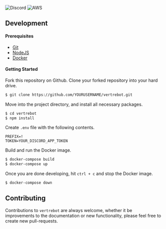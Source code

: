 ![Discord](https://img.shields.io/discord/394066481627004929?color=7289DA&label=DISCORD&logo=discord&style=for-the-badge)
![AWS](https://img.shields.io/badge/DEPLOYED%20TO-AWS-FF9900?style=for-the-badge&logo=amazon-aws)

## Development

#### Prerequisites

- [Git](https://git-scm.com/downloads)
- [NodeJS](https://nodejs.org/en/download/)
- [Docker](https://docs.docker.com/desktop/)

#### Getting Started

Fork this repository on Github. Clone your forked repository into your hard drive.

```sh
$ git clone https://github.com/YOURUSERNAME/vertrebot.git
```

Move into the project directory, and install all necessary packages.

```sh
$ cd vertrebot
$ npm install
```

Create `.env` file with the following contents.

```
PREFIX=!
TOKEN=YOUR_DISCORD_APP_TOKEN
```

Build and run the Docker image.

```sh
$ docker-compose build
$ docker-compose up
```

Once you are done developing, hit `ctrl + c` and stop the Docker image.

```sh
$ docker-compose down
```

## Contributing

Contributions to `vertrebot` are always welcome, whether it be improvements to the documentation or new functionality, please feel free to create new pull-requests.
